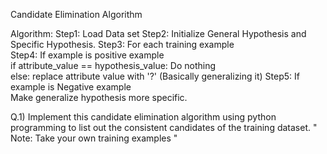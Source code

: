 Candidate Elimination Algorithm

Algorithm:
Step1: Load Data set
Step2: Initialize General Hypothesis  and Specific  Hypothesis.
Step3: For each training example  
Step4: If example is positive example  
          if attribute_value == hypothesis_value:
             Do nothing  
          else:
             replace attribute value with '?' (Basically generalizing it)
Step5: If example is Negative example  
          Make generalize hypothesis more specific.

Q.1) Implement this candidate elimination algorithm using python programming to list out the consistent candidates of the training dataset.
" Note: Take your own training examples "
